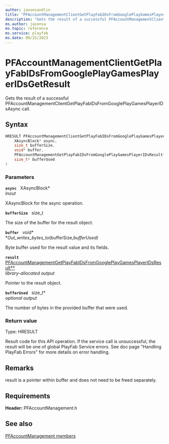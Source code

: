 ```yaml
---
author: jasonsandlin
title: "PFAccountManagementClientGetPlayFabIDsFromGooglePlayGamesPlayerIDsGetResult"
description: "Gets the result of a successful PFAccountManagementClientGetPlayFabIDsFromGooglePlayGamesPlayerIDsAsync call."
ms.author: jasonsa
ms.topic: reference
ms.service: playfab
ms.date: 09/25/2023
---
```


# PFAccountManagementClientGetPlayFabIDsFromGooglePlayGamesPlayerIDsGetResult  

Gets the result of a successful PFAccountManagementClientGetPlayFabIDsFromGooglePlayGamesPlayerIDsAsync call.  

## Syntax  
  
```cpp
HRESULT PFAccountManagementClientGetPlayFabIDsFromGooglePlayGamesPlayerIDsGetResult(  
    XAsyncBlock* async,  
    size_t bufferSize,  
    void* buffer,  
    PFAccountManagementGetPlayFabIDsFromGooglePlayGamesPlayerIDsResult** result,  
    size_t* bufferUsed  
)  
```  
  
### Parameters  
  
**`async`** &nbsp; XAsyncBlock*  
*_Inout_*  
  
XAsyncBlock for the async operation.  
  
**`bufferSize`** &nbsp; size_t  
  
The size of the buffer for the result object.  
  
**`buffer`** &nbsp; void*  
*_Out_writes_bytes_to_(bufferSize,*bufferUsed)*  
  
Byte buffer used for the result value and its fields.  
  
**`result`** &nbsp; [PFAccountManagementGetPlayFabIDsFromGooglePlayGamesPlayerIDsResult**](../../pfaccountmanagementtypes/structs/pfaccountmanagementgetplayfabidsfromgoogleplaygamesplayeridsresult.md)  
*library-allocated output*  
  
Pointer to the result object.  
  
**`bufferUsed`** &nbsp; size_t*  
*optional output*  
  
The number of bytes in the provided buffer that were used.  
  
  
### Return value
Type: HRESULT
  
Result code for this API operation. If the service call is unsuccessful, the result will be one of global PlayFab Service errors. See doc page "Handling PlayFab Errors" for more details on error handling.
  
## Remarks  
  
result is a pointer within buffer and does not need to be freed separately.
  
## Requirements  
  
**Header:** PFAccountManagement.h
  
## See also  
[PFAccountManagement members](../pfaccountmanagement_members.md)  

  
  
